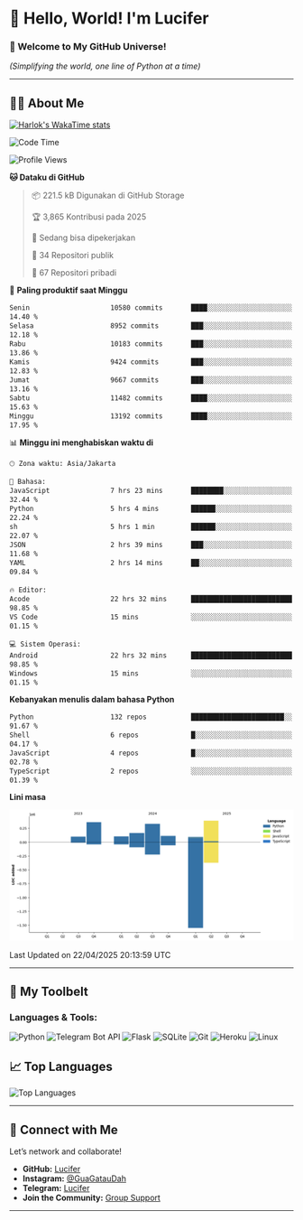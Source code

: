 # 👋 Hello, World! I'm Lucifer 

### 🚀 Welcome to My GitHub Universe!  
*(Simplifying the world, one line of Python at a time)*  

---

## 🧑‍💻 About Me


[![Harlok's WakaTime stats](https://github-readme-stats.vercel.app/api/wakatime?username=LuciferReborns)](https://github.com/jonesroot/github-readme-stats)


<!--START_SECTION:waka-->
![Code Time](http://img.shields.io/badge/Code%20Time-81%20hrs%2024%20mins-blue)

![Profile Views](http://img.shields.io/badge/Profil%20dilihat-9-blue)

**🐱 Dataku di GitHub** 

> 📦 221.5 kB Digunakan di GitHub Storage 
 > 
> 🏆 3,865 Kontribusi pada 2025
 > 
> 💼 Sedang bisa dipekerjakan
 > 
> 📜 34 Repositori publik 
 > 
> 🔑 67 Repositori pribadi 
 > 
📅 **Paling produktif saat Minggu** 

```text
Senin                    10580 commits       ████░░░░░░░░░░░░░░░░░░░░░   14.40 % 
Selasa                   8952 commits        ███░░░░░░░░░░░░░░░░░░░░░░   12.18 % 
Rabu                     10183 commits       ███░░░░░░░░░░░░░░░░░░░░░░   13.86 % 
Kamis                    9424 commits        ███░░░░░░░░░░░░░░░░░░░░░░   12.83 % 
Jumat                    9667 commits        ███░░░░░░░░░░░░░░░░░░░░░░   13.16 % 
Sabtu                    11482 commits       ████░░░░░░░░░░░░░░░░░░░░░   15.63 % 
Minggu                   13192 commits       ████░░░░░░░░░░░░░░░░░░░░░   17.95 % 
```


📊 **Minggu ini menghabiskan waktu di** 

```text
🕑︎ Zona waktu: Asia/Jakarta

💬 Bahasa: 
JavaScript               7 hrs 23 mins       ████████░░░░░░░░░░░░░░░░░   32.44 % 
Python                   5 hrs 4 mins        ██████░░░░░░░░░░░░░░░░░░░   22.24 % 
sh                       5 hrs 1 min         ██████░░░░░░░░░░░░░░░░░░░   22.07 % 
JSON                     2 hrs 39 mins       ███░░░░░░░░░░░░░░░░░░░░░░   11.68 % 
YAML                     2 hrs 14 mins       ██░░░░░░░░░░░░░░░░░░░░░░░   09.84 % 

🔥 Editor: 
Acode                    22 hrs 32 mins      █████████████████████████   98.85 % 
VS Code                  15 mins             ░░░░░░░░░░░░░░░░░░░░░░░░░   01.15 % 

💻 Sistem Operasi: 
Android                  22 hrs 32 mins      █████████████████████████   98.85 % 
Windows                  15 mins             ░░░░░░░░░░░░░░░░░░░░░░░░░   01.15 % 
```

**Kebanyakan menulis dalam bahasa Python** 

```text
Python                   132 repos           ███████████████████████░░   91.67 % 
Shell                    6 repos             █░░░░░░░░░░░░░░░░░░░░░░░░   04.17 % 
JavaScript               4 repos             █░░░░░░░░░░░░░░░░░░░░░░░░   02.78 % 
TypeScript               2 repos             ░░░░░░░░░░░░░░░░░░░░░░░░░   01.39 % 
```



**Lini masa**

![Lines of Code chart](https://raw.githubusercontent.com/jonesroot/jonesroot/main/assets/bar_graph.png)


 Last Updated on 22/04/2025 20:13:59 UTC
<!--END_SECTION:waka-->

---


## 🧰 My Toolbelt  

### Languages & Tools:  
![Python](https://img.shields.io/badge/-Python-3776AB?style=flat-square&logo=python&logoColor=white) ![Telegram Bot API](https://img.shields.io/badge/-Telegram%20Bot%20API-2CA5E0?style=flat-square&logo=telegram&logoColor=white) ![Flask](https://img.shields.io/badge/-Flask-000000?style=flat-square&logo=flask&logoColor=white) ![SQLite](https://img.shields.io/badge/-SQLite-003B57?style=flat-square&logo=sqlite&logoColor=white) ![Git](https://img.shields.io/badge/-Git-F05032?style=flat-square&logo=git&logoColor=white) ![Heroku](https://img.shields.io/badge/-Heroku-430098?style=flat-square&logo=heroku&logoColor=white) ![Linux](https://img.shields.io/badge/-Linux-FCC624?style=flat-square&logo=linux&logoColor=black)  


## 📈 Top Languages

![Top Languages](https://github-readme-stats.vercel.app/api/top-langs/?username=jonesroot&layout=compact&theme=tokyonight)  

---


## 🔗 Connect with Me  

Let’s network and collaborate!  
- **GitHub:** [Lucifer](https://github.com/jonesroot/jonesroot/blob/main/README.md)  
- **Instagram:** [@GuaGatauDah](https://instagram.com/guagataudah)  
- **Telegram:** [Lucifer](https://t.me/LuciferReborns)  
- **Join the Community:** [Group Support](https://t.me/GokilSupport)

---
